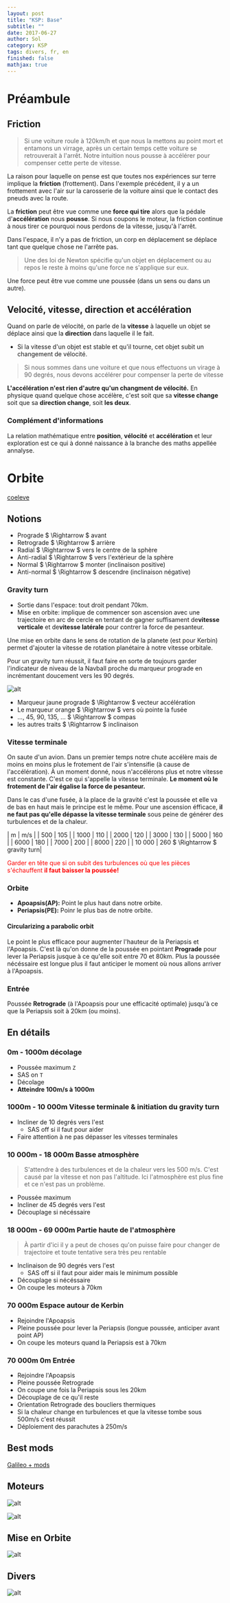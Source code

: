 ```yaml
---
layout: post
title: "KSP: Base"
subtitle: ""
date: 2017-06-27
author: Sol
category: KSP
tags: divers, fr, en
finished: false
mathjax: true
---
```


# Préambule

## Friction

> Si une voiture roule à 120km/h et que nous la mettons au point mort et entamons un virrage, après un certain temps cette voiture se retrouverait à l'arrêt. Notre intuition nous pousse à accélérer pour compenser cette perte de vitesse.

La raison pour laquelle on pense est que toutes nos expériences sur terre implique la **friction** (frottement). Dans l'exemple précédent, il y a un frottement avec l'air sur la carosserie de la voiture ainsi que le contact des pneuds avec la route.

La **friction** peut être vue comme une **force qui tire** alors que la pédale d'**accélération** nous **pousse**. Si nous coupons le moteur, la friction continue à nous tirer ce pourquoi nous perdons de la vitesse, jusqu'à l'arrêt.

Dans l'espace, il n'y a pas de friction, un corp en déplacement se déplace tant que quelque chose ne l'arrête pas.

> Une des loi de Newton spécifie qu'un objet en déplacement ou au repos le reste à moins qu'une force ne s'applique sur eux.

Une force peut être vue comme une poussée (dans un sens ou dans un autre).

## Velocité, vitesse, direction et accélération

Quand on parle de vélocité, on parle de la **vitesse** à laquelle un objet se déplace ainsi que la **direction** dans laquelle il le fait.

* Si la vitesse d'un objet est stable et qu'il tourne, cet objet subit un changement de vélocité.
> Si nous sommes dans une voiture et que nous effectuons un virage à 90 degrés, nous devons accélérer pour compenser la perte de vitesse

**L'accélération n'est rien d'autre qu'un changment de vélocité.** En physique quand quelque chose accélère, c'est soit que sa **vitesse change** soit que sa **direction change**, soit **les deux**.

### Complément d'informations
La relation mathématique entre **position**, **vélocité** et **accélération** et leur exploration est ce qui à donné naissance à la branche des maths appellée annalyse.




# Orbite

[coeleve](https://coeleveld.com/kerbal-space-program-how-to-get-into-orbit-and-back/)

## Notions

* Prograde $ \Rightarrow $ avant
* Retrograde $ \Rightarrow $ arrière
* Radial $ \Rightarrow $ vers le centre de la sphère
* Anti-radial $ \Rightarrow $ vers l'extérieur de la sphère
* Normal $ \Rightarrow $ monter (inclinaison positive)
* Anti-normal $ \Rightarrow $ descendre (inclinaison négative)

### Gravity turn

* Sortie dans l'espace: tout droit pendant 70km. 
* Mise en orbite: implique de commencer son ascension avec une trajectoire en arc de cercle en tentant de gagner suffisament de**vitesse verticale** et de**vitesse latérale** pour contrer la force de pesanteur.

Une mise en orbite dans le sens de rotation de la planete (est pour Kerbin) permet d'ajouter la vitesse de rotation planétaire à notre vitesse orbitale.

Pour un gravity turn réussit, il faut faire en sorte de toujours garder l'indicateur de niveau de la Navball proche du marqueur prograde en incrémentant doucement vers les 90 degrés.

![alt](https://coeleveld.com/wp-content/uploads/2016/09/Kerbal_Navball_Gravity_Turn.png)

* Marqueur jaune prograde $ \Rightarrow $ vecteur accélération
* Le marqueur orange $ \Rightarrow $ vers où pointe la fusée
* ..., 45, 90, 135, ... $ \Rightarrow $ compas
* les autres traits $ \Rightarrow $ inclinaison

### Vitesse terminale

On saute d'un avion. Dans un premier temps notre chute accélère mais de moins en moins plus le frotement de l'air s'intensifie (à cause de l'accélération). À un moment donné, nous n'accélérons plus et notre vitesse est constante. C'est ce qui s'appelle la vitesse terminale. **Le moment où le frotement de l'air égalise la force de pesanteur.**

Dans le cas d'une fusée, à la place de la gravité c'est la poussée et elle va de bas en haut mais le principe est le même. Pour une ascension éfficace, **il ne faut pas qu'elle dépasse la vitesse terminale** sous peine de générer des turbulences et de la chaleur.

| m | m/s |
| 500 | 105 |
| 1000 | 110 |
| 2000 | 120 |
| 3000 | 130 |
| 5000 | 160 |
| 6000 | 180 |
| 7000 | 200 |
| 8000 | 220 |
| 10 000 | 260 $ \Rightarrow $ gravity turn|

<span style="color:red"> Garder en tête que si on subit des turbulences où que les pièces s'échauffent **il faut baisser la poussée!** </span> 

### Orbite

* **Apoapsis(AP):** Point le plus haut dans notre orbite.
* **Periapsis(PE):** Poinr le plus bas de notre orbite.

#### Circularizing a parabolic orbit
Le point le plus efficace pour augmenter l'hauteur de la Periapsis et l'Apoapsis. C'est là qu'on donne de la poussée en pointant **Prograde** pour lever la Periapsis jusque à ce qu'elle soit entre 70 et 80km. Plus la poussée nécéssaire est longue plus il faut anticiper le moment où nous allons arriver à l'Apoapsis.


### Entrée
Poussée **Retrograde** (à l'Apoapsis pour une efficacité optimale) jusqu'à ce que la Periapsis soit à 20km (ou moins).

## En détails

### 0m - 1000m décolage

* Poussée maximum `Z`
* SAS on `T`
* Décolage
* **Atteindre 100m/s à 1000m**

### 1000m - 10 000m Vitesse terminale & initiation du gravity turn

* Incliner de 10 degrés vers l'est
    * SAS off si il faut pour aider
* Faire attention à ne pas dépasser les vitesses terminales

### 10 000m - 18 000m Basse atmosphère

> S'attendre à des turbulences et de la chaleur vers les 500 m/s. C'est causé par la vitesse et non pas l'altitude. Ici l'atmosphère est plus fine et ce n'est pas un problème.

* Poussée maximum
* Incliner de 45 degrés vers l'est
* Découplage si nécéssaire

### 18 000m - 69 000m Partie haute de l'atmosphère

> À partir d'ici il y a peut de choses qu'on puisse faire pour changer de trajectoire et toute tentative sera très peu rentable

* Inclinaison de 90 degrés vers l'est
    * SAS off si il faut pour aider mais le minimum possible
* Découplage si nécéssaire
* On coupe les moteurs à 70km

### 70 000m Espace autour de Kerbin
* Rejoindre l'Apoapsis
* Pleine poussée pour lever la Periapsis (longue poussée, anticiper avant point AP)
* On coupe les moteurs quand la Periapsis est à 70km

### 70 000m 0m Entrée

* Rejoindre l'Apoapsis
* Pleine poussée Retrograde
* On coupe une fois la Periapsis sous les 20km
* Découplage de ce qu'il reste
* Orientation Retrograde des boucliers thermiques
* Si la chaleur change en turbulences et que la vitesse tombe sous 500m/s c'est réussit
* Déploiement des parachutes à 250m/s



## Best mods

[Galileo + mods](https://www.youtube.com/watch?v=D5iYj8cc3Ko&t=695s)


## Moteurs

![alt](/00illustrations/ksp/engines1.png)

![alt](/00illustrations/ksp/tweakingEngine.png)



## Mise en Orbite

![alt](/00illustrations/ksp/orbitRocket.png)

## Divers

![alt](/00illustrations/ksp/align.png)

